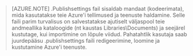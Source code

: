> [AZURE.NOTE]
> .Publishsettings fail sisaldab mandaat (kodeerimata), mida kasutatakse teie Azure'i tellimused ja teenuste haldamine. Selle faili parim turvalisus on salvestatakse ajutiselt väljaspool teie andmeallika kataloogide (nt kaustas Libraries\Documents) ja seejärel kustutage, kui importimine on lõpule viidud. Pahatahtlik kasutaja saab juurdepääsu .publishsettings faili redigeerimine, loomine ja kustutamine Azure'i teenuste.
